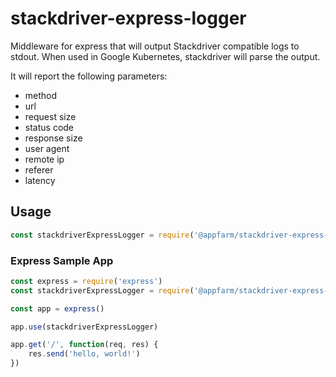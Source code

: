 # stackdriver-express-logger

Middleware for express that will output Stackdriver compatible logs to stdout. When used in Google Kubernetes, stackdriver will parse the output.

It will report the following parameters:

-   method
-   url
-   request size
-   status code
-   response size
-   user agent
-   remote ip
-   referer
-   latency

## Usage

```js
const stackdriverExpressLogger = require('@appfarm/stackdriver-express-logger')
```

### Express Sample App

```js
const express = require('express')
const stackdriverExpressLogger = require('@appfarm/stackdriver-express-logger')

const app = express()

app.use(stackdriverExpressLogger)

app.get('/', function(req, res) {
	res.send('hello, world!')
})
```
